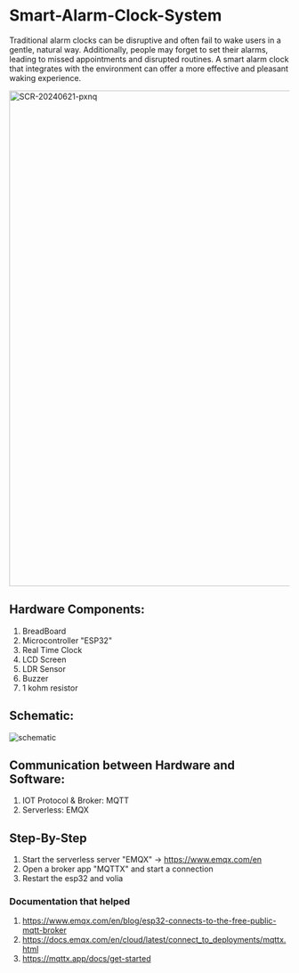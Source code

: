 # Smart-Alarm-Clock-System
 Traditional alarm clocks can be disruptive and often fail
to wake users in a gentle, natural way. Additionally,
people may forget to set their alarms, leading to missed
appointments and disrupted routines. A smart alarm
clock that integrates with the environment can offer a
more effective and pleasant waking experience.

<img width="890" alt="SCR-20240621-pxnq" src="https://github.com/YehiaSharawy/Smart-Alarm-Clock-System/assets/65984199/17136911-b5b5-4455-8ad2-9123a9b67b38">



## Hardware Components:
1. BreadBoard
2. Microcontroller "ESP32"
3. Real Time Clock
4. LCD Screen
5. LDR Sensor
6. Buzzer
7. 1 kohm resistor

## Schematic:
![schematic](https://github.com/YehiaSharawy/Smart-Alarm-Clock-System/assets/65984199/593cf816-0bb5-4ddd-bc68-dc8ad831050a)


## Communication between Hardware and Software:
1. IOT Protocol & Broker: MQTT
2. Serverless: EMQX

## Step-By-Step
1. Start the serverless server "EMQX" -> https://www.emqx.com/en
2. Open a broker app "MQTTX" and start a connection
3. Restart the esp32 and volia

### Documentation that helped
1. https://www.emqx.com/en/blog/esp32-connects-to-the-free-public-mqtt-broker
2. https://docs.emqx.com/en/cloud/latest/connect_to_deployments/mqttx.html
3. https://mqttx.app/docs/get-started
